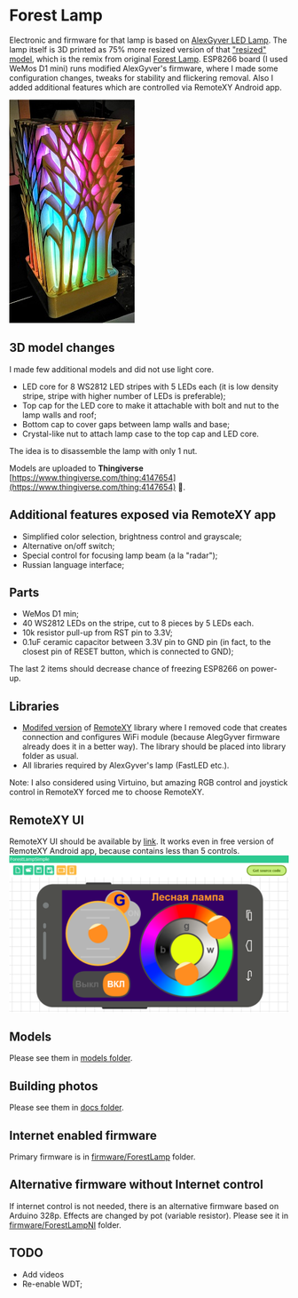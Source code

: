 # Forest Lamp

Electronic and firmware for that lamp is based on [AlexGyver LED Lamp](https://github.com/AlexGyver/GyverLamp).
The lamp itself is 3D printed as 75% more resized version of that ["resized" model](https://www.thingiverse.com/thing:2657068), which is the remix from original [Forest Lamp](https://www.thingiverse.com/thing:1491062). 
ESP8266 board (I used WeMos D1 mini) runs modified AlexGyver's firmware, where I made some configuration changes, tweaks for stability and flickering removal.
Also I added additional features which are controlled via RemoteXY Android app.

![View](docs/View.jpg)

## 3D model changes

I made few additional models and did not use light core. 

* LED core for 8 WS2812 LED stripes with 5 LEDs each (it is low density stripe, stripe with higher number of LEDs is preferable);
* Top cap for the LED core to make it attachable with bolt and nut to the lamp walls and roof;
* Bottom cap to cover gaps between lamp walls and base;
* Crystal-like nut to attach lamp case to the top cap and LED core.

The idea is to disassemble the lamp with only 1 nut.

Models are uploaded to **Thingiverse** [https://www.thingiverse.com/thing:4147654](https://www.thingiverse.com/thing:4147654) :gem:.

## Additional features exposed via RemoteXY app

* Simplified color selection, brightness control and grayscale;
* Alternative on/off switch;
* Special control for focusing lamp beam (a la "radar");
* Russian language interface;

## Parts

* WeMos D1 min;
* 40 WS2812 LEDs on the stripe, cut to 8 pieces by 5 LEDs each.
* 10k resistor pull-up from RST pin to 3.3V;
* 0.1uF ceramic capacitor between 3.3V pin to GND pin (in fact, to the closest pin of RESET button, which is connected to GND);

The last 2 items should decrease chance of freezing ESP8266 on power-up.

## Libraries

* [Modifed version](libraries/RemoteXYap) of [RemoteXY](http://remotexy.com) library where I removed code that creates connection and configures WiFi module (because AlegGyver firmware already does it in a better way).
The library should be placed into library folder as usual.
* All libraries required by AlexGyver's lamp (FastLED etc.).

Note: I also considered using Virtuino, but amazing RGB control and joystick control in RemoteXY forced me to choose RemoteXY.

## RemoteXY UI

RemoteXY UI should be available by [link](http://remotexy.com/en/editor/b432a2957787b45cd5d483b4a82bf226/). 
It works even in free version of RemoteXY Android app, because contains less than 5 controls.
![UI in designer](docs/RemoteXYUI.PNG)

## Models
Please see them in [models folder](models). 

## Building photos
Please see them in [docs folder](docs). 

## Internet enabled firmware

Primary firmware is in [firmware/ForestLamp](firmware/ForestLamp) folder.

## Alternative firmware without Internet control

If internet control is not needed, there is an alternative firmware based on Arduino 328p. Effects are changed by pot (variable resistor).
Please see it in [firmware/ForestLampNI](firmware/ForestLampNI) folder.


## TODO
* Add videos
* Re-enable WDT;

